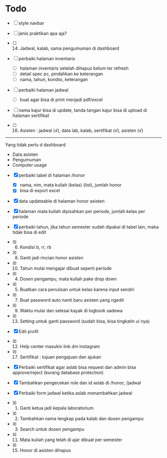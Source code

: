 # Todo
- [ ] style navbar
- [ ] jenis praktikan apa aja?

- [ ] 14. Jadwal, kalab, sama pengumuman di dashboard
- [ ] perbaiki halaman inventaris
    - [ ] halaman inventaris setelah dihapus belum ter refresh      
    - [ ] detail spec pc, pindahkan ke keterangan
    - [ ] nama, tahun, kondisi, keterangan
- [ ] perbaiki halaman jadwal
    - [ ] buat agar bisa di print menjadi pdf/excel
- [ ] nama kajur bisa di update, tanda tangan kajur bisa di upload di halaman sertifikat
- [ ] 16. Asisten : jadwal (√), data lab, kalab, sertifikat (√), asisten (√)

****
Yang tidak perlu d dashboard
* Data asisten
* Pengumuman
* Computer usage

- [x] perbaiki tabel di halaman /honor
    - [x] nama, nim, mata kuliah (kelas) (list), jumlah honor
    - [x] bisa di export excel 
- [x] data updateable di halaman honor asisten 
- [x] halaman mata kuliah dipisahkan per periode, jumlah kelas per periode
- [x] perbaiki tahun, jika tahun semester sudah dipakai di tabel lain, maka tidak bisa di edit
- [x] 6. Kondisi b, rr, rb
- [x] 8. Ganti jadi rincian honor asisten
- [x] 10. Tahun mulai mengajar dibuat seperti periode
- [x] 4. Dosen pengampu, mata kuliah pake drop down 
- [x] 5. Buatkan cara penulisan untuk kelas karena input sendiri 
- [x] 7. Buat password auto nanti baru asisten yang ngedit
- [x] 9. Waktu mulai dan selesai kayak di logbook sadewa
- [x] 13. Setting untuk ganti password (sudah bisa, bisa tingkatin ui nya)
- [x] Edit profil
- [x] 12. Help center masukin link dm instagram
- [x] 17. Sertifikat : tujuan pengajuan dan ajukan
- [x] Perbaiki sertifikat agar aslab bisa request dan admin bisa approve/reject (kurang database protection)
- [x] Tambahkan pengecekan role dan id aslab di /honor, /jadwal
- [x] Perbaiki form jadwal ketika aslab menambahkan jadwal 
- [x] 1. Ganti ketua jadi kepala laboratorium
- [x] 2. Tambahkan nama lengkap pada kalab dan dosen pengampu

- [x] 3. Search untuk dosen pengampu
- [x] 11. Mata kuliah yang telah di ajar dibuat per semester
- [x] 15. Honor di asisten dihapus
